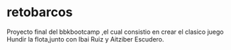 # retobarcos
Proyecto final del bbkbootcamp ,el cual consistio en crear el clasico juego Hundir la flota,junto con Ibai Ruiz  y Aitziber Escudero. 
